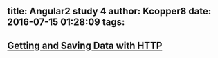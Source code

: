 title: Angular2 study 4
author: Kcopper8
date: 2016-07-15 01:28:09
tags:
---
## [Getting and Saving Data with HTTP](https://angular.io/docs/ts/latest/tutorial/toh-pt6.html)


